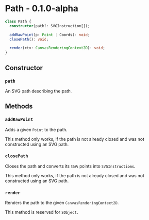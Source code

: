 # Path - 0.1.0-alpha

```ts
class Path {
  constructor(path?: SVGInstruction[]);

  addRawPoint(p: Point | Coords): void;
  closePath(): void;

  render(ctx: CanvasRenderingContext2D): void;
}
```

## Constructor

### `path`

An SVG path describing the path.

## Methods

### `addRawPoint`

Adds a given `Point` to the path.

This method only works, if the path is not already closed and was not constructed using an SVG path.

### `closePath`

Closes the path and converts its raw points into `SVGInstructions`.

This method only works, if the path is not already closed and was not constructed using an SVG path.

### `render`

Renders the path to the given `CanvasRenderingContext2D`.

This method is reserved for `SObject`.
